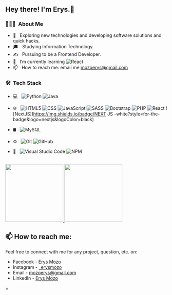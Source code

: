 


<h2> Hey there! I'm Erys.👋</h2>




<h3> 👨🏻‍💻 &nbsp;About Me </h3>

- 🤔 &nbsp; Exploring new technologies and developing software solutions and quick hacks.
- 🎓 &nbsp; Studying Information Technology.
- ✍️ &nbsp; Pursuing to be a Frontend Developer.
- 🌱 &nbsp; I’m currently learning ![React](https://img.shields.io/badge/-React-333333?style=flat&logo=react)
- 📫 &nbsp; How to reach me: email me mozoerys@gmail.com



<h3> 🛠 &nbsp;Tech Stack</h3>

- 💻 &nbsp;
  ![Python](https://img.shields.io/badge/-Python-333333?style=flat&logo=python)
  ![Java](https://img.shields.io/badge/-Java-333333?style=flat&logo=Java&logoColor=007396)

- 🌐 &nbsp;
  ![HTML5](https://img.shields.io/badge/-HTML5-333333?style=flat&logo=HTML5)
  ![CSS](https://img.shields.io/badge/-CSS-333333?style=flat&logo=CSS3&logoColor=1572B6)
  ![JavaScript](https://img.shields.io/badge/-JavaScript-333333?style=flat&logo=javascript)
  ![SASS](https://img.shields.io/badge/-SASS-333333?style=flat&logo=sass)
  ![Bootstrap](https://img.shields.io/badge/-Bootstrap-333333?style=flat&logo=bootstrap&logoColor=563D7C)
  ![PHP](https://img.shields.io/badge/-PHP-333333?style=flat&logo=php)
  ![React](https://img.shields.io/badge/-React-333333?style=flat&logo=react)
  ![NextJS](https://img.shields.io/badge/NEXT JS -white?style=for-the-badge&logo=nextjs&logoColor=black)
- 🛢 &nbsp;
  ![MySQL](https://img.shields.io/badge/-MySQL-333333?style=flat&logo=mysql)

- ⚙️ &nbsp;
  ![Git](https://img.shields.io/badge/-Git-333333?style=flat&logo=git)
  ![GitHub](https://img.shields.io/badge/-GitHub-333333?style=flat&logo=github)

- 🔧 &nbsp;
  ![Visual Studio Code](https://img.shields.io/badge/-Visual%20Studio%20Code-333333?style=flat&logo=visual-studio-code&logoColor=007ACC)
  ![NPM](https://camo.githubusercontent.com/d30fadfc0127ad074d958393bd304656b7b050d68276f6922f4b60ca52c1f325/68747470733a2f2f696d672e736869656c64732e696f2f62616467652f4e504d2d4343333533343f7374796c653d666f722d7468652d6261646765266c6f676f3d6e706d)


<br/>

<a href="https://github.com/ErysCode7">
  <img height="180em" src="https://github-readme-stats.vercel.app/api?username=eryscode7&theme=buefy&show_icons=true" />
  <img height="180em" src="https://github-readme-stats.vercel.app/api/top-langs/?username=eryscode7&theme=buefy&layout=compact" />
 
</a>

<br/>

## 📫 How to reach me:

Feel free to connect with me for any project, question, etc. on:
- Facebook - [Erys Mozo](https://web.facebook.com/erys.mozo/)
- Instagram - [_erysmozo](https://www.instagram.com/_erysmozo/)
- Email - mozoerys@gmail.com
- LinkedIn - [Erys Mozo](https://www.linkedin.com/in/erys-mozo-280190230/)

⭐️ 
